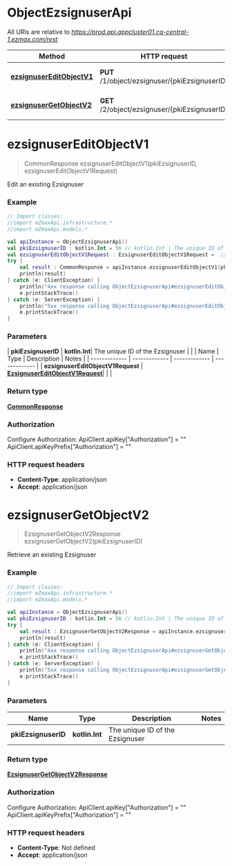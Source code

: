 # ObjectEzsignuserApi

All URIs are relative to *https://prod.api.appcluster01.ca-central-1.ezmax.com/rest*

| Method | HTTP request | Description |
| ------------- | ------------- | ------------- |
| [**ezsignuserEditObjectV1**](ObjectEzsignuserApi.md#ezsignuserEditObjectV1) | **PUT** /1/object/ezsignuser/{pkiEzsignuserID} | Edit an existing Ezsignuser |
| [**ezsignuserGetObjectV2**](ObjectEzsignuserApi.md#ezsignuserGetObjectV2) | **GET** /2/object/ezsignuser/{pkiEzsignuserID} | Retrieve an existing Ezsignuser |


<a id="ezsignuserEditObjectV1"></a>
# **ezsignuserEditObjectV1**
> CommonResponse ezsignuserEditObjectV1(pkiEzsignuserID, ezsignuserEditObjectV1Request)

Edit an existing Ezsignuser



### Example
```kotlin
// Import classes:
//import eZmaxApi.infrastructure.*
//import eZmaxApi.models.*

val apiInstance = ObjectEzsignuserApi()
val pkiEzsignuserID : kotlin.Int = 56 // kotlin.Int | The unique ID of the Ezsignuser
val ezsignuserEditObjectV1Request : EzsignuserEditObjectV1Request =  // EzsignuserEditObjectV1Request | 
try {
    val result : CommonResponse = apiInstance.ezsignuserEditObjectV1(pkiEzsignuserID, ezsignuserEditObjectV1Request)
    println(result)
} catch (e: ClientException) {
    println("4xx response calling ObjectEzsignuserApi#ezsignuserEditObjectV1")
    e.printStackTrace()
} catch (e: ServerException) {
    println("5xx response calling ObjectEzsignuserApi#ezsignuserEditObjectV1")
    e.printStackTrace()
}
```

### Parameters
| **pkiEzsignuserID** | **kotlin.Int**| The unique ID of the Ezsignuser | |
| Name | Type | Description  | Notes |
| ------------- | ------------- | ------------- | ------------- |
| **ezsignuserEditObjectV1Request** | [**EzsignuserEditObjectV1Request**](EzsignuserEditObjectV1Request.md)|  | |

### Return type

[**CommonResponse**](CommonResponse.md)

### Authorization


Configure Authorization:
    ApiClient.apiKey["Authorization"] = ""
    ApiClient.apiKeyPrefix["Authorization"] = ""

### HTTP request headers

 - **Content-Type**: application/json
 - **Accept**: application/json

<a id="ezsignuserGetObjectV2"></a>
# **ezsignuserGetObjectV2**
> EzsignuserGetObjectV2Response ezsignuserGetObjectV2(pkiEzsignuserID)

Retrieve an existing Ezsignuser



### Example
```kotlin
// Import classes:
//import eZmaxApi.infrastructure.*
//import eZmaxApi.models.*

val apiInstance = ObjectEzsignuserApi()
val pkiEzsignuserID : kotlin.Int = 56 // kotlin.Int | The unique ID of the Ezsignuser
try {
    val result : EzsignuserGetObjectV2Response = apiInstance.ezsignuserGetObjectV2(pkiEzsignuserID)
    println(result)
} catch (e: ClientException) {
    println("4xx response calling ObjectEzsignuserApi#ezsignuserGetObjectV2")
    e.printStackTrace()
} catch (e: ServerException) {
    println("5xx response calling ObjectEzsignuserApi#ezsignuserGetObjectV2")
    e.printStackTrace()
}
```

### Parameters
| Name | Type | Description  | Notes |
| ------------- | ------------- | ------------- | ------------- |
| **pkiEzsignuserID** | **kotlin.Int**| The unique ID of the Ezsignuser | |

### Return type

[**EzsignuserGetObjectV2Response**](EzsignuserGetObjectV2Response.md)

### Authorization


Configure Authorization:
    ApiClient.apiKey["Authorization"] = ""
    ApiClient.apiKeyPrefix["Authorization"] = ""

### HTTP request headers

 - **Content-Type**: Not defined
 - **Accept**: application/json

